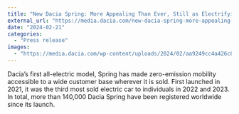 ```yaml
---
title: "New Dacia Spring: More Appealing Than Ever, Still as Electrifying"
external_url: "https://media.dacia.com/new-dacia-spring-more-appealing-than-ever-still-as-electrifying"
date: "2024-02-21"
categories:
  - "Press release"
images:
  - "https://media.dacia.com/wp-content/uploads/2024/02/aa9249cc4a426c84d8a9deca905e4869-l.jpg.webp"
---
```


Dacia’s first all-electric model, Spring has made zero-emission mobility accessible to a wide customer base wherever it is sold. First launched in 2021, it was the third most sold electric car to individuals in 2022 and 2023. In total, more than 140,000 Dacia Spring have been registered worldwide since its launch.